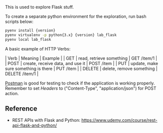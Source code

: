 
This is used to explore Flask stuff.

To create a separate python environment for the exploration, run bash scripts below:

```sh
pyenv install {version}
pyenv virtualenv -p python{3.x} {version} lab_flask
pyenv local lab_flask
```

A basic example of HTTP Verbs:

| Verb | Meaning | Example |
| GET | read, retrieve something | GET /item/1 |
| POST | create, receive data, and use it | POST /item |
| PUT | update, make sure something is there | PUT /item |
| DELETE | delete, remove something | DELETE /item/1 |

[Postman](https://www.postman.com/postman/) is good for testing to check if the application is
working properly. Remember to set _Headers_ to ("Content-Type", "application/json") for POST action.


## Reference

- REST APIs with Flask and Python: https://www.udemy.com/course/rest-api-flask-and-python/
